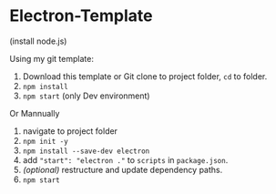 # Electron-Template

(install node.js)

Using my git template:

1. Download this template or Git clone to project folder, `cd` to folder.
2. `npm install`
3. `npm start`
   (only Dev environment)

Or Mannually

1. navigate to project folder
2. `npm init -y`
3. `npm install --save-dev electron`
4. add `"start": "electron ."` to `scripts` in `package.json`.
5. _(optional)_ restructure and update dependency paths.
6. `npm start`
